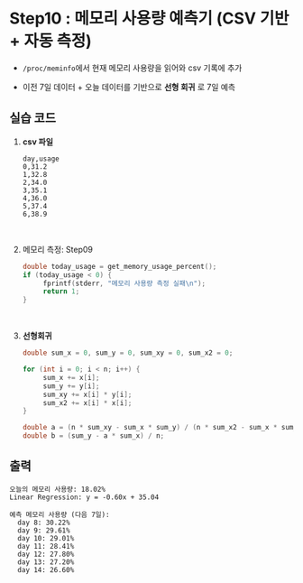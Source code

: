 # Step10 : 메모리 사용량 예측기 (CSV 기반 + 자동 측정)

- `/proc/meminfo`에서 현재 메모리 사용량을 읽어와 csv 기록에 추가

- 이전 7일 데이터 + 오늘 데이터를 기반으로 **선형 회귀** 로 7일 예측

## 실습 코드

1. **csv 파일**

   ```
   day,usage
   0,31.2
   1,32.8
   2,34.0
   3,35.1
   4,36.0
   5,37.4
   6,38.9
   ```

   <br/>

2. 메모리 측정: Step09

   ```c
   double today_usage = get_memory_usage_percent();
   if (today_usage < 0) {
        fprintf(stderr, "메모리 사용량 측정 실패\n");
        return 1;
   }
   ```

   <br/>

3. **선형회귀**

   ```c
   double sum_x = 0, sum_y = 0, sum_xy = 0, sum_x2 = 0;

   for (int i = 0; i < n; i++) {
        sum_x += x[i];
        sum_y += y[i];
        sum_xy += x[i] * y[i];
        sum_x2 += x[i] * x[i];
   }

   double a = (n * sum_xy - sum_x * sum_y) / (n * sum_x2 - sum_x * sum_x);
   double b = (sum_y - a * sum_x) / n;
   ```

## 출력

```
오늘의 메모리 사용량: 18.02%
Linear Regression: y = -0.60x + 35.04

예측 메모리 사용량 (다음 7일):
  day 8: 30.22%
  day 9: 29.61%
  day 10: 29.01%
  day 11: 28.41%
  day 12: 27.80%
  day 13: 27.20%
  day 14: 26.60%
```


